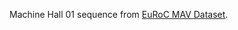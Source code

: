 Machine Hall 01 sequence from [EuRoC MAV Dataset](https://projects.asl.ethz.ch/datasets/doku.php?id=kmavvisualinertialdatasets).
